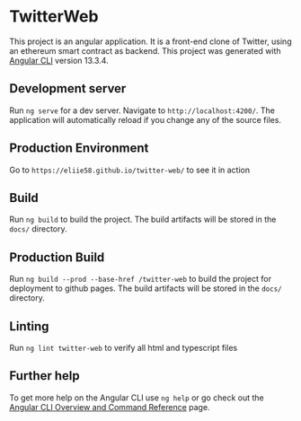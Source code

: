 # TwitterWeb

This project is an angular application. It is a front-end clone of Twitter, using an ethereum smart contract as backend.
This project was generated with [Angular CLI](https://github.com/angular/angular-cli) version 13.3.4.

## Development server

Run `ng serve` for a dev server. Navigate to `http://localhost:4200/`. The application will automatically reload if you change any of the source files.

## Production Environment

Go to `https://eliie58.github.io/twitter-web/` to see it in action

## Build

Run `ng build` to build the project. The build artifacts will be stored in the `docs/` directory.

## Production Build

Run `ng build --prod --base-href /twitter-web` to build the project for deployment to github pages. The build artifacts will be stored in the `docs/` directory.

## Linting

Run `ng lint twitter-web` to verify all html and typescript files

## Further help

To get more help on the Angular CLI use `ng help` or go check out the [Angular CLI Overview and Command Reference](https://angular.io/cli) page.
